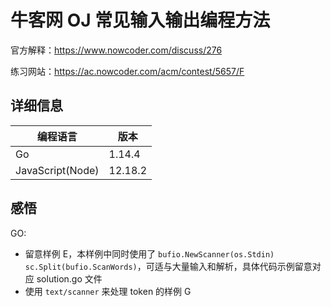 # 牛客网 OJ 常见输入输出编程方法

官方解释：<https://www.nowcoder.com/discuss/276>

练习网站：<https://ac.nowcoder.com/acm/contest/5657/F>

## 详细信息

| 编程语言         | 版本    |
| ---------------- | ------- |
| Go               | 1.14.4  |
| JavaScript(Node) | 12.18.2 |

## 感悟

GO:

- 留意样例 E，本样例中同时使用了 `bufio.NewScanner(os.Stdin)` `sc.Split(bufio.ScanWords)`，可适与大量输入和解析，具体代码示例留意对应 solution.go 文件
- 使用 `text/scanner` 来处理 token 的样例 G
